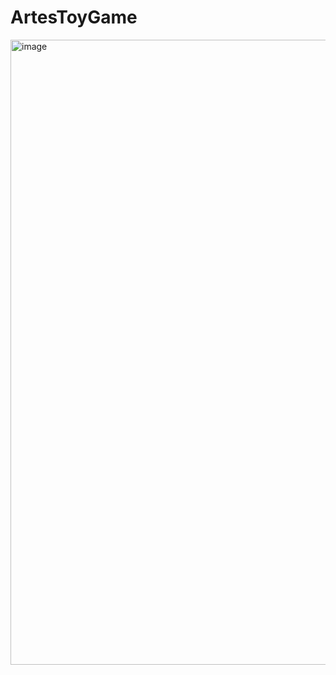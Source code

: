 # ArtesToyGame

<img width="1000" height="1000" alt="image" src="https://github.com/user-attachments/assets/944dc01d-13b9-4738-b1d7-19e7bb4fd0c8" />
